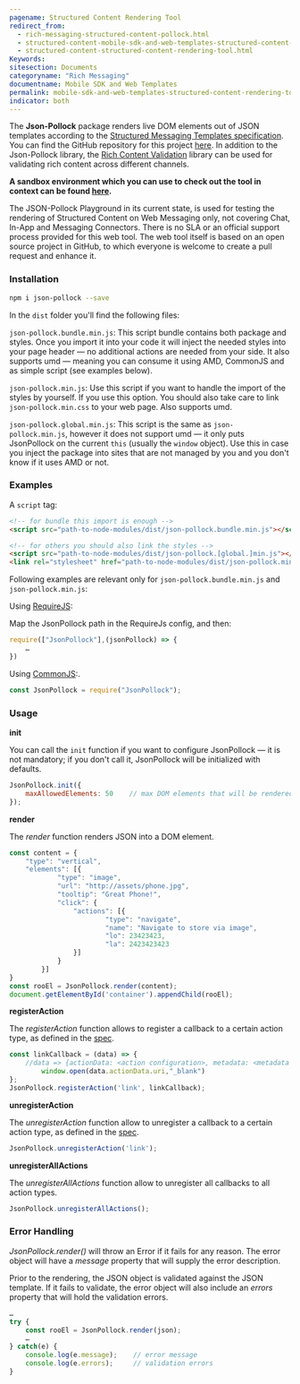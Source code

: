 ```yaml
---
pagename: Structured Content Rendering Tool
redirect_from:
  - rich-messaging-structured-content-pollock.html
  - structured-content-mobile-sdk-and-web-templates-structured-content-rendering-tool.html
  - structured-content-structured-content-rendering-tool.html
Keywords:
sitesection: Documents
categoryname: "Rich Messaging"
documentname: Mobile SDK and Web Templates
permalink: mobile-sdk-and-web-templates-structured-content-rendering-tool.html
indicator: both
---
```


The **Json-Pollock** package renders live DOM elements out of JSON templates according to the [Structured Messaging Templates specification](rich-messaging-structured-content-card.html). You can find the GitHub repository for this project [here](https://github.com/LivePersonInc/json-pollock). In addition to the Json-Pollock library, the [Rich Content Validation](https://github.com/LivePersonInc/rich-content-validator) library can be used for validating rich content across different channels. 

**A sandbox environment which you can use to check out the tool in context can be found [here](https://livepersoninc.github.io/json-pollock/editor/).**

<div class="important">The JSON-Pollock Playground in its current state, is used for testing the rendering of Structured Content on Web Messaging only, not covering Chat, In-App and Messaging Connectors. There is no SLA or an official support process provided for this web tool. The web tool itself is based on an open source project in GitHub, to which everyone is welcome to create a pull request and enhance it.</div>

### Installation

```sh
npm i json-pollock --save
```

In the `dist` folder you'll find the following files:

`json-pollock.bundle.min.js`: This script bundle contains both package and styles. Once you import it into your code it will inject the needed styles into your page header — no additional actions are needed from your side. It also supports umd — meaning you can consume it using AMD, CommonJS and as simple script (see examples below).

`json-pollock.min.js`: Use this script if you want to handle the import of the styles by yourself. If you use this option. You should also take care to link `json-pollock.min.css` to your web page. Also supports umd.

`json-pollock.global.min.js`: This script is the same as `json-pollock.min.js`, however it does not support umd — it only puts JsonPollock on the current `this` (usually the `window` object). Use this in case you inject the package into sites that are not managed by you and you don't know if it uses AMD or not.

### Examples

A `script` tag:

```html
<!-- for bundle this import is enough -->
<script src="path-to-node-modules/dist/json-pollock.bundle.min.js"></script>

<!-- for others you should also link the styles -->
<script src="path-to-node-modules/dist/json-pollock.[global.]min.js"></script>
<link rel="stylesheet" href="path-to-node-modules/dist/json-pollock.min.css">
```

Following examples are relevant only for `json-pollock.bundle.min.js` and `json-pollock.min.js`:

Using [RequireJS](http://requirejs.org/):

Map the JsonPollock path in the RequireJs config, and then:

```javascript
require(["JsonPollock"],(jsonPollock) => {
    …
})
```

Using [CommonJS](http://requirejs.org/docs/commonjs.html):.

```javascript
const JsonPollock = require("JsonPollock");
```

### Usage

**init**

You can call the `init` function if you want to configure JsonPollock — it is not mandatory; if you don't call it, JsonPollock will be initialized with defaults.

```javascript
JsonPollock.init({
	maxAllowedElements: 50    // max DOM elements that will be rendered, other elements will be ignored, default is 50.
});
```

**render**

The *render* function renders JSON into a DOM element.

```javascript
const content = {
	"type": "vertical",
	"elements": [{
        	"type": "image",
        	"url": "http://assets/phone.jpg",
        	"tooltip": "Great Phone!",
        	"click": {
          		"actions": [{
            			"type": "navigate",
            			"name": "Navigate to store via image",
            			"lo": 23423423,
            			"la": 2423423423
          		}]
        	}
      	}]
}
const rooEl = JsonPollock.render(content);
document.getElementById('container').appendChild(rooEl);
```

**registerAction**

The *registerAction* function allows to register a callback to a certain action type, as defined in the [spec](rich-messaging-structured-content-card.html).

```javascript
const linkCallback = (data) => {
	//data => {actionData: <action configuration>, metadata: <metadata configuration, if given>}
    	window.open(data.actionData.uri,"_blank")
};
JsonPollock.registerAction('link', linkCallback);
```

**unregisterAction**

The *unregisterAction* function allow to unregister a callback to a certain action type, as defined in the [spec](rich-messaging-structured-content-card.html).

```javascript
JsonPollock.unregisterAction('link');
```

**unregisterAllActions**

The *unregisterAllActions* function allow to unregister all callbacks to all action types.

```javascript
JsonPollock.unregisterAllActions();
```

### Error Handling

*JsonPollock.render()* will throw an Error if it fails for any reason. The error object will have a *message* property that will supply the error description.

Prior to the rendering, the JSON object is validated against the JSON template. If it fails to validate, the error object will also include an *errors* property that will hold the validation errors.

```javascript
…
try {
    const rooEl = JsonPollock.render(json);
    …
} catch(e) {
	console.log(e.message);    // error message
	console.log(e.errors);     // validation errors
}
```
